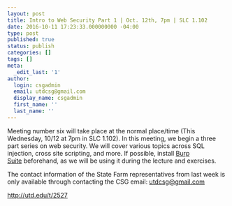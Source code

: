 ```yaml
---
layout: post
title: Intro to Web Security Part 1 | Oct. 12th, 7pm | SLC 1.102
date: 2016-10-11 17:23:33.000000000 -04:00
type: post
published: true
status: publish
categories: []
tags: []
meta:
  _edit_last: '1'
author:
  login: csgadmin
  email: utdcsg@gmail.com
  display_name: csgadmin
  first_name: ''
  last_name: ''
---
```


Meeting number six will take place at the normal place/time (This <span class="aBn" tabindex="0" data-term="goog_1111742272"><span class="aQJ">Wednesday, 10/12 at 7pm</span></span> in SLC 1.102). In this meeting, we begin a three part series on web security. We will cover various topics across SQL injection, cross site scripting, and more. If possible, install [Burp Suite](https://portswigger.net/burp/) beforehand, as we will be using it during the lecture and exercises.

The contact information of the State Farm representatives from last week is only available through contacting the CSG email: utdcsg@gmail.com

<http://utd.edu/t/2527>

